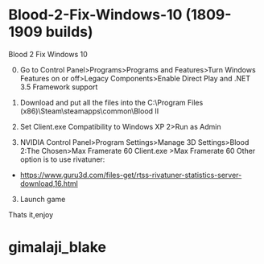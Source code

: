# Blood-2-Fix-Windows-10 (1809-1909 builds)
Blood 2 Fix Windows 10 


0. Go to Control Panel>Programs>Programs and Features>Turn Windows Features on or off>Legacy Components>Enable Direct Play and .NET 3.5 Framework support

1. Download and put all the files into the C:\Program Files (x86)\Steam\steamapps\common\Blood II

2. Set Client.exe Compatibility to Windows XP 2>Run as Admin

3. NVIDIA Control Panel>Program Settings>Manage 3D Settings>Blood 2:The Chosen>Max Framerate 60
   Client.exe >Max Framerate 60
   Other option is to use rivatuner:
 * https://www.guru3d.com/files-get/rtss-rivatuner-statistics-server-download,16.html
3. Launch game

Thats it,enjoy 
# gimalaji_blake

